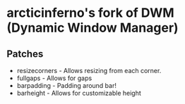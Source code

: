 # arcticinferno's fork of DWM (Dynamic Window Manager)

## Patches
* resizecorners - Allows resizing from each corner.
* fullgaps - Allows for gaps
* barpadding - Padding around bar!
* barheight - Allows for customizable height
